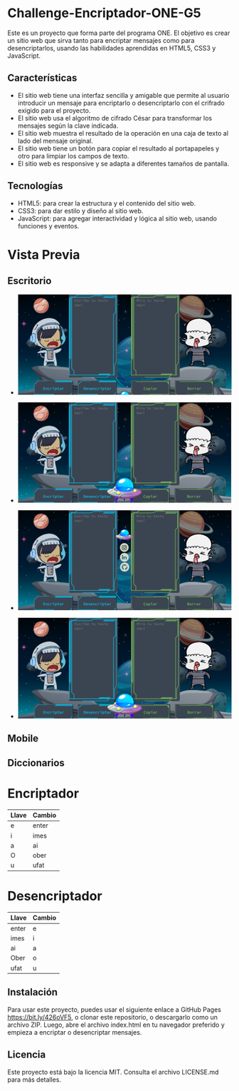 # Challenge-Encriptador-ONE-G5

Este es un proyecto que forma parte del programa ONE. El objetivo es crear un sitio web que sirva tanto para encriptar mensajes como para desencriptarlos, usando las habilidades aprendidas en HTML5, CSS3 y JavaScript.

## Características

- El sitio web tiene una interfaz sencilla y amigable que permite al usuario introducir un mensaje para encriptarlo o desencriptarlo con el crifrado exigido para el proyecto.
- El sitio web usa el algoritmo de cifrado César para transformar los mensajes según la clave indicada.
- El sitio web muestra el resultado de la operación en una caja de texto al lado del mensaje original.
- El sitio web tiene un botón para copiar el resultado al portapapeles y otro para limpiar los campos de texto.
- El sitio web es responsive y se adapta a diferentes tamaños de pantalla.

## Tecnologías

- HTML5: para crear la estructura y el contenido del sitio web.
- CSS3: para dar estilo y diseño al sitio web.
- JavaScript: para agregar interactividad y lógica al sitio web, usando funciones y eventos.

# Vista Previa

## Escritorio

- <p align:"center"><img src="Imagenes-Encriptador/HD1.png"></p>
- <p align:"center"><img src="Imagenes-Encriptador/HD2.png"></p>
- <p align:"center"><img src="Imagenes-Encriptador/HD3.png"></p>
- <p align:"center"><img src="Imagenes-Encriptador/HD4.png"></p>

## Mobile

## Diccionarios

# Encriptador

| Llave | Cambio |
|------------|------------|
| e | enter |
| i | imes |
| a | ai |
| O | ober |
| u | ufat |

# Desencriptador

| Llave | Cambio |
|------------|------------|
| enter | e |
| imes | i |
| ai | a |
| Ober | o |
| ufat | u |
## Instalación

Para usar este proyecto, puedes usar el siguiente enlace a GitHub Pages https://bit.ly/426oVF5, o clonar este repositorio, o descargarlo como un archivo ZIP. Luego, abre el archivo index.html en tu navegador preferido y empieza a encriptar o desencriptar mensajes.

## Licencia

Este proyecto está bajo la licencia MIT. Consulta el archivo LICENSE.md para más detalles.